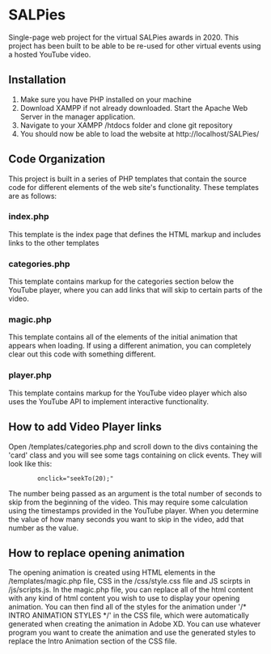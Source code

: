 # SALPies

Single-page web project for the virtual SALPies awards in 2020. This project has been built to be able to be re-used for other virtual events using a hosted YouTube video. 

## Installation

1. Make sure you have PHP installed on your machine
2. Download XAMPP if not already downloaded. Start the Apache Web Server in the manager application.
3. Navigate to your XAMPP /htdocs folder and clone git repository
4. You should now be able to load the website at http://localhost/SALPies/

## Code Organization

This project is built in a series of PHP templates that contain the source code for different elements of the web site's functionality. These templates are as follows:

### index.php
This template is the index page that defines the HTML markup and includes links to the other templates
### categories.php
This template contains markup for the categories section below the YouTube player, where you can add links that will skip to certain parts of the video.
### magic.php
This template contains all of the elements of the initial animation that appears when loading. If using a different animation, you can completely clear out this code with something different. 

### player.php
This template contains markup for the YouTube video player which also uses the YouTube API to implement interactive functionality. 

## How to add Video Player links
Open /templates/categories.php and scroll down to the divs containing the 'card' class and you will see some <a> tags containing on click events. They will look like this:
```
        onclick="seekTo(20);"
```
The number being passed as an argument is the total number of seconds to skip from the beginning of the video. This may require some calculation using the timestamps provided in the YouTube player. When you determine the value of how many seconds you want to skip in the video, add that number as the value.

## How to replace opening animation
The opening animation is created using HTML elements in the /templates/magic.php file, CSS in the /css/style.css file and JS scirpts in /js/scripts.js. 
In the magic.php file, you can replace all of the html content with any kind of html content you wish to use to display your opening animation. 
You can then find all of the styles for the animation under '/* INTRO ANIMATION STYLES */' in the CSS file, which were automatically generated when creating the animation in Adobe XD. You can use whatever program you want to create the animation and use the generated styles to replace the Intro Animation section of the CSS file. 


